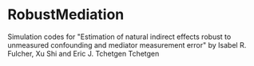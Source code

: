 # RobustMediation
Simulation codes for "Estimation of natural indirect effects robust to unmeasured confounding and mediator measurement error" by Isabel R. Fulcher, Xu Shi and Eric J. Tchetgen Tchetgen
